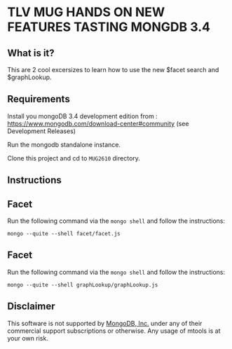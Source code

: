 # TLV MUG HANDS ON NEW FEATURES TASTING MONGDB 3.4

What is it?
------------

This are 2 cool excersizes to learn how to use the new $facet search and $graphLookup.


Requirements 
------------------------------------------

Install you mongoDB 3.4 development edition from : https://www.mongodb.com/download-center#community (see Development Releases)

Run the mongodb standalone instance.

Clone this project and cd to `MUG2610` directory.

Instructions
--------------

## Facet
Run the following command via the `mongo shell` and follow the instructions:

`mongo --quite --shell facet/facet.js` 

## Facet
Run the following command via the `mongo shell` and follow the instructions:

`mongo --quite --shell graphLookup/graphLookup.js` 


Disclaimer
----------

This software is not supported by [MongoDB, Inc.](http://www.mongodb.com) under any of their commercial support subscriptions or otherwise. Any usage of mtools is at your own risk.

